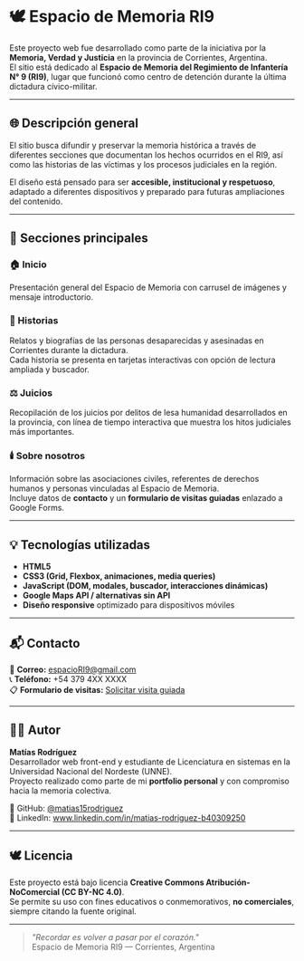 # 🕊️ Espacio de Memoria RI9

Este proyecto web fue desarrollado como parte de la iniciativa por la **Memoria, Verdad y Justicia** en la provincia de Corrientes, Argentina.  
El sitio está dedicado al **Espacio de Memoria del Regimiento de Infantería N° 9 (RI9)**, lugar que funcionó como centro de detención durante la última dictadura cívico-militar.

---

## 🌐 Descripción general

El sitio busca difundir y preservar la memoria histórica a través de diferentes secciones que documentan los hechos ocurridos en el RI9, así como las historias de las víctimas y los procesos judiciales en la región.

El diseño está pensado para ser **accesible, institucional y respetuoso**, adaptado a diferentes dispositivos y preparado para futuras ampliaciones del contenido.

---

## 🧭 Secciones principales

### 🏠 Inicio
Presentación general del Espacio de Memoria con carrusel de imágenes y mensaje introductorio.

### 📖 Historias
Relatos y biografías de las personas desaparecidas y asesinadas en Corrientes durante la dictadura.  
Cada historia se presenta en tarjetas interactivas con opción de lectura ampliada y buscador.

### ⚖️ Juicios
Recopilación de los juicios por delitos de lesa humanidad desarrollados en la provincia, con línea de tiempo interactiva que muestra los hitos judiciales más importantes.

### 🕯️ Sobre nosotros
Información sobre las asociaciones civiles, referentes de derechos humanos y personas vinculadas al Espacio de Memoria.  
Incluye datos de **contacto** y un **formulario de visitas guiadas** enlazado a Google Forms.

---

## 💡 Tecnologías utilizadas

- **HTML5**  
- **CSS3 (Grid, Flexbox, animaciones, media queries)**  
- **JavaScript (DOM, modales, buscador, interacciones dinámicas)**  
- **Google Maps API / alternativas sin API**  
- **Diseño responsive** optimizado para dispositivos móviles

---

## 📬 Contacto

📧 **Correo:** espacioRI9@gmail.com  
📞 **Teléfono:** +54 379 4XX XXXX  
📋 **Formulario de visitas:** [Solicitar visita guiada](https://docs.google.com/forms/d/e/1FAIpQLSfAE89hXiqqtOXNub8p07nzkNe8ILkMoiPngto5HG6mxw7ORQ/viewform)

---

## 👨‍💻 Autor

**Matías Rodríguez**  
Desarrollador web front-end y estudiante de Licenciatura en sistemas en la Universidad Nacional del Nordeste (UNNE).   
Proyecto realizado como parte de mi **portfolio personal** y con compromiso hacia la memoria colectiva.

📎 GitHub: [@matias15rodriguez](https://github.com/matias15rodriguez)  
📎 LinkedIn: www.linkedin.com/in/matias-rodriguez-b40309250

---

## 🕊️ Licencia

Este proyecto está bajo licencia **Creative Commons Atribución-NoComercial (CC BY-NC 4.0)**.  
Se permite su uso con fines educativos o conmemorativos, **no comerciales**, siempre citando la fuente original.

---

> _"Recordar es volver a pasar por el corazón."_  
> Espacio de Memoria RI9 — Corrientes, Argentina
